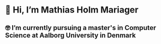 # 👋 Hi, I’m Mathias Holm Mariager
## 🤓 I’m currently pursuing a master's in Computer Science at Aalborg University in Denmark

